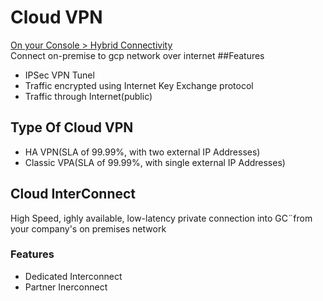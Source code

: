# Cloud VPN
[On your Console > Hybrid Connectivity](https://console.cloud.google.com/hybrid/vpn/list)  
Connect on-premise to gcp network over internet
##Features
- IPSec VPN Tunel
- Traffic encrypted using Internet Key Exchange protocol
- Traffic through Internet(public)
## Type Of Cloud VPN
- HA VPN(SLA of 99.99%, with two external IP Addresses)
- Classic VPA(SLA of 99.99%, with single external IP Addresses)
## Cloud InterConnect
High Speed, ighly available, low-latency private connection into GC¨from your company's on premises network
### Features
- Dedicated Interconnect
- Partner Inerconnect